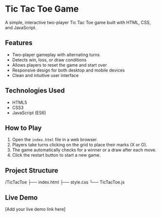 # Tic Tac Toe Game

A simple, interactive two-player Tic Tac Toe game built with HTML, CSS, and JavaScript.

## Features

- Two-player gameplay with alternating turns
- Detects win, loss, or draw conditions
- Allows players to reset the game and start over
- Responsive design for both desktop and mobile devices
- Clean and intuitive user interface

## Technologies Used

- HTML5
- CSS3
- JavaScript (ES6)

## How to Play

1. Open the `index.html` file in a web browser.
2. Players take turns clicking on the grid to place their marks (X or O).
3. The game automatically checks for a winner or a draw after each move.
4. Click the restart button to start a new game.

## Project Structure

/TicTacToe
├── index.html
├── style.css
└── TicTacToe.js


## Live Demo

[Add your live demo link here]


